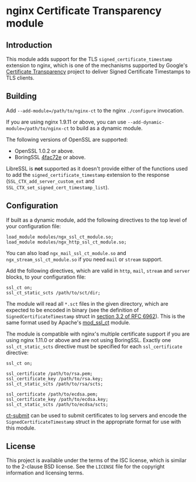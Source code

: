 nginx Certificate Transparency module
=====================================

Introduction
------------

This module adds support for the TLS `signed_certificate_timestamp` extension to
nginx, which is one of the mechanisms supported by Google's
[Certificate Transparency][ct] project to deliver Signed Certificate Timestamps
to TLS clients.

Building
--------

Add `--add-module=/path/to/nginx-ct` to the nginx `./configure` invocation.

If you are using nginx 1.9.11 or above, you can use
`--add-dynamic-module=/path/to/nginx-ct` to build as a dynamic module.

The following versions of OpenSSL are supported:

* OpenSSL 1.0.2 or above.
* BoringSSL [4fac72e][boringssl] or above.

LibreSSL is **not** supported as it doesn't provide either of the functions used
to add the `signed_certificate_timestamp` extension to the response
(`SSL_CTX_add_server_custom_ext` and `SSL_CTX_set_signed_cert_timestamp_list`).

Configuration
-------------

If built as a dynamic module, add the following directives to the top level of
your configuration file:

    load_module modules/ngx_ssl_ct_module.so;
    load_module modules/ngx_http_ssl_ct_module.so;

You can also load `ngx_mail_ssl_ct_module.so` and `ngx_stream_ssl_ct_module.so`
if you need `mail` or `stream` support.

Add the following directives, which are valid in `http`, `mail`, `stream` and
`server` blocks, to your configuration file:

    ssl_ct on;
    ssl_ct_static_scts /path/to/sct/dir;

The module will read all `*.sct` files in the given directory, which are
expected to be encoded in binary (see the definition of
`SignedCertificateTimestamp` struct in [section 3.2 of RFC 6962][rfc]). This is
the same format used by Apache's [mod\_ssl\_ct][apache] module.

The module is compatible with nginx's multiple certificate support if you are
using nginx 1.11.0 or above and are not using BoringSSL. Exactly one
`ssl_ct_static_scts` directive must be specified for each `ssl_certificate`
directive:

    ssl_ct on;

    ssl_certificate /path/to/rsa.pem;
    ssl_certificate_key /path/to/rsa.key;
    ssl_ct_static_scts /path/to/rsa/scts;

    ssl_certificate /path/to/ecdsa.pem;
    ssl_certificate_key /path/to/ecdsa.key;
    ssl_ct_static_scts /path/to/ecdsa/scts;

[ct-submit][ct-submit] can be used to submit certificates to log servers and
encode the `SignedCertificateTimestamp` struct in the appropriate format for use
with this module.

License
-------

This project is available under the terms of the ISC license, which is similar
to the 2-clause BSD license. See the `LICENSE` file for the copyright
information and licensing terms.

[ct]: http://www.certificate-transparency.org/
[rfc]: https://tools.ietf.org/html/rfc6962#section-3.2
[apache]: https://httpd.apache.org/docs/trunk/mod/mod_ssl_ct.html
[ct-submit]: https://github.com/grahamedgecombe/ct-submit
[boringssl]: https://boringssl.googlesource.com/boringssl/+/4fac72e638c896c9fa30f5c6cd2fd7246f28f49e%5E!/
